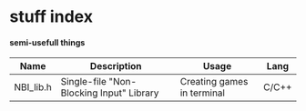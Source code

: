 # stuff index


#### semi-usefull things
Name | Description | Usage | Lang
---- | ----------- | ----- | ----
NBI_lib.h | Single-file "Non-Blocking Input" Library | Creating games in terminal | C/C++
